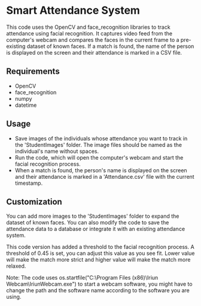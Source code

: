 # Smart Attendance System
This code uses the OpenCV and face_recognition libraries to track attendance using facial recognition. It captures video feed from the computer's webcam and compares the faces in the current frame to a pre-existing dataset of known faces. If a match is found, the name of the person is displayed on the screen and their attendance is marked in a CSV file.

## Requirements
- OpenCV
- face_recognition
- numpy
- datetime

## Usage
- Save images of the individuals whose attendance you want to track in the 'StudentImages' folder. The image files should be named as the individual's name without spaces.
- Run the code, which will open the computer's webcam and start the facial recognition process.
- When a match is found, the person's name is displayed on the screen and their attendance is marked in a 'Attendance.csv' file with the current timestamp.

## Customization
You can add more images to the 'StudentImages' folder to expand the dataset of known faces. You can also modify the code to save the attendance data to a database or integrate it with an existing attendance system.

This code version has added a threshold to the facial recognition process. A threshold of 0.45 is set, you can adjust this value as you see fit. Lower value will make the match more strict and higher value will make the match more relaxed.

Note: The code uses os.startfile("C:\Program Files (x86)\Iriun Webcam\IriunWebcam.exe") to start a webcam software, you might have to change the path and the software name according to the software you are using.
